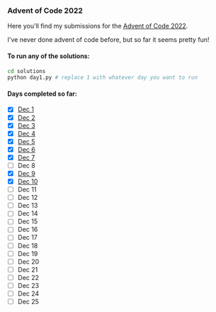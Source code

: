 ### Advent of Code 2022

Here you'll find my submissions for the [Advent of Code 2022](https://adventofcode.com/).

I've never done advent of code before, but so far it seems pretty fun!

#### To run any of the solutions:

```bash
cd solutions
python day1.py # replace 1 with whatever day you want to run
```

#### Days completed so far:

- [x] [Dec 1](https://github.com/philipfweiss/advent-2022/blob/main/solutions/day1.py)
- [x] [Dec 2](https://github.com/philipfweiss/advent-2022/blob/main/solutions/day2.py)
- [x] [Dec 3](https://github.com/philipfweiss/advent-2022/blob/main/solutions/day3.py)
- [x] [Dec 4](https://github.com/philipfweiss/advent-2022/blob/main/solutions/day4.py)
- [x] [Dec 5](https://github.com/philipfweiss/advent-2022/blob/main/solutions/day5.py)
- [x] [Dec 6](https://github.com/philipfweiss/advent-2022/blob/main/solutions/day6.py)
- [x] [Dec 7](https://github.com/philipfweiss/advent-2022/blob/main/solutions/day7.py)
- [ ] Dec 8
- [x] [Dec 9](https://github.com/philipfweiss/advent-2022/blob/main/solutions/day9.py)
- [x] [Dec 10](https://github.com/philipfweiss/advent-2022/blob/main/solutions/day10.py)
- [ ] Dec 11
- [ ] Dec 12
- [ ] Dec 13
- [ ] Dec 14
- [ ] Dec 15
- [ ] Dec 16
- [ ] Dec 17
- [ ] Dec 18
- [ ] Dec 19
- [ ] Dec 20
- [ ] Dec 21
- [ ] Dec 22
- [ ] Dec 23
- [ ] Dec 24
- [ ] Dec 25
